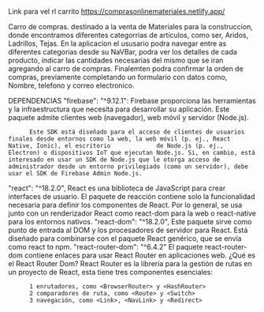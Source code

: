 Link para vel rl carrito
https://comprasonlinemateriales.netlify.app/

Carro de compras.
  destinado a la venta de Materiales para la construccion, donde encontramos diferentes categorrias de articulos, como ser, Aridos, Ladrillos, Tejas. 
  En la aplicacion el ususario podra navegar entre as diferentes categorias desde su NaVBar, podra ver los detalles de cada producto, indicar las cantidades necesarias   del mismo que se iran agregando al carro de compras. Finalemten podra confirmar la orden de compras, previamente completando un formulario con datos como, Nombre,      telefono y correo electronico.
  


DEPENDENCIAS
  "firebase": "^9.12.1":
          Firebase proporciona las herramientas y la infraestructura que necesita para desarrollar su aplicación. Este paquete admite clientes web (navegador), web               móvil y servidor (Node.js).
         
          Este SDK está diseñado para el acceso de clientes de usuarios finales desde entornos como la web, la web móvil (p. ej., React Native, Ionic), el escritorio             de Node.js (p. ej., Electron) o dispositivos IoT que ejecutan Node.js. Si, en cambio, está interesado en usar un SDK de Node.js que le otorga acceso de                 administrador desde un entorno privilegiado (como un servidor), debe usar el SDK de Firebase Admin Node.js.
  "react": "^18.2.0",
          React es una biblioteca de JavaScript para crear interfaces de usuario.
          El paquete de reacción contiene solo la funcionalidad necesaria para definir los componentes de React. Por lo general, se usa junto con un renderizador React           como react-dom para la web o react-native para los entornos nativos.
  "react-dom": "^18.2.0",
          Este paquete sirve como punto de entrada al DOM y los procesadores de servidor para React. Está diseñado para combinarse con el paquete React genérico, que             se envía como react to npm.
  "react-router-dom": "^6.4.2"
          El paquete react-router-dom contiene enlaces para usar React Router en aplicaciones web. 
          ¿Qué es el React Router Dom?
          React Router es la librería  para la gestión de rutas en un proyecto de React, esta tiene tres componentes esenciales: 
       
          1 enrutadores, como <BrowserRouter> y <HashRouter>
          2 comparadores de ruta, como <Route> y <Switch>
          3 navegación, como <Link>, <NavLink> y <Redirect>
